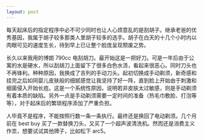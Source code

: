 ```yaml
---
layout: post
---
```


每天起床后的指定程序中必不可少同时也让人心烦意乱的是刮胡子。继承老爸的优秀基因，我属于胡子较多那类人里胡子较多的选手。胡子在白天的十几个小时内以肉眼可见的速度生长，待到早上已让整个脸庞呈现颓废之势。

长久以来我用的博朗 790cc 电刮胡刀。最开始这是一把好刀。可是一年后由于公寓的水是硬水，所以刮胡刀上面留下了很多白色水渍，看起来很恶心。同时刀头也不再锋利。种种原因，我换成了吉列的手动刀头。起初切换成手动剃须，新奇感和挂完之后如同婴儿皮肤般的细腻感觉让我坚持了好一阵，直到脸上开始由于刺激和细菌侵入开始长痘。这是一个系统性原因，说明若非皮肤太过敏感，则是手动剃须有着本质的缺陷。另外一点是手动剃须需要一定时间的准备（热毛巾敷脸、打泡等等），对于起床后的繁琐程序添加了严重负担。

人毕竟不是程序，不能按照行数一条一条执行。最终还是换回了电动剃须。几个月前在 best buy 买了一款替换刀头，又买了一个超声波清洗机。然而还是消费主义作祟，想要试试其他牌子，比如松下 arc5。
